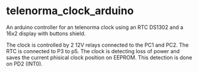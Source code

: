 # telenorma_clock_arduino
An arduino controller for an telenorma clock using an RTC DS1302 and a 16x2 display with buttons shield.

The clock is controlled by 2 12V relays connected to the PC1 and PC2. The RTC is connected to P3 to p5. 
The clock is detecting loss of power and saves the current phisical clock position on EEPROM. This detection is done on PD2 (INT0).
